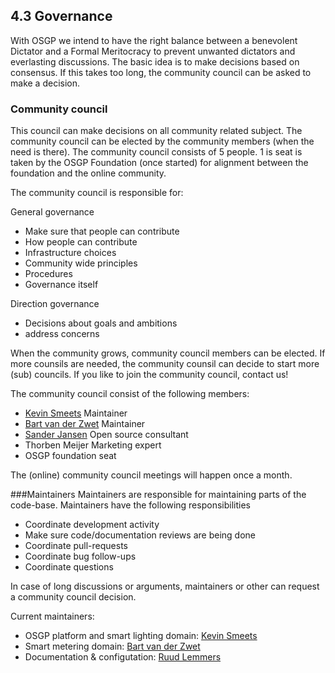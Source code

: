## 4.3 Governance

With OSGP we intend to have the right balance between a benevolent Dictator and a Formal Meritocracy to prevent unwanted dictators and everlasting discussions. The basic idea is to make decisions based on consensus. If this takes too long, the community council can be asked to make a decision.

### Community council
This council can make decisions on all community related subject. The community council can be elected by the community members (when the need is there). The community council consists of 5 people. 1 is seat is taken by the OSGP Foundation (once started) for alignment between the foundation and the online community.

The community council is responsible for:

General governance
- Make sure that people can contribute
- How people can contribute
- Infrastructure choices
- Community wide principles
- Procedures
- Governance itself

Direction governance
- Decisions about goals and ambitions
- address concerns

When the community grows, community council members can be elected. If more counsils are needed, the community counsil can decide to start more (sub) councils. If you like to join the community council, contact us!

The community council consist of the following members:
* [Kevin Smeets](https://github.com/kevinsmeets)    Maintainer
* [Bart van der Zwet](https://github.com/bvdzwet)   Maintainer
* [Sander Jansen](https://github.com/Sander3003)    Open source consultant
* Thorben Meijer                                    Marketing expert
* OSGP foundation seat

The (online) community council meetings will happen once a month.

###Maintainers
Maintainers are responsible for maintaining parts of the code-base. Maintainers have the following responsibilities
- Coordinate development activity
- Make sure code/documentation reviews are being done
- Coordinate pull-requests
- Coordinate bug follow-ups
- Coordinate questions

In case of long discussions or arguments, maintainers or other can request a community council decision.

Current maintainers:
* OSGP platform and smart lighting domain: [Kevin Smeets](https://github.com/kevinsmeets)
* Smart metering domain: [Bart van der Zwet](https://github.com/bvdzwet)
* Documentation & configutation: [Ruud Lemmers](https://github.com/rlemmers)
